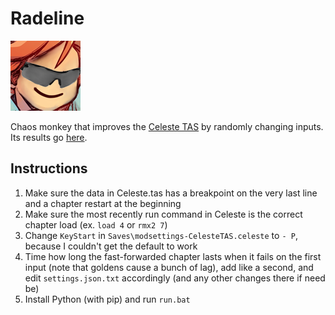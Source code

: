# Radeline
[![buhbaiSG](buhbaiSG.png)](https://www.frankerfacez.com/emoticon/316755-buhbaiSG)

Chaos monkey that improves the [Celeste TAS](https://github.com/ShootMe/CelesteTAS) by randomly changing inputs. Its results go [here](https://github.com/Kataiser/CelesteTAS/tree/radeline-results).

## Instructions
1. Make sure the data in Celeste.tas has a breakpoint on the very last line and a chapter restart at the beginning
2. Make sure the most recently run command in Celeste is the correct chapter load (ex. `load 4` or `rmx2 7`)
3. Change `KeyStart` in `Saves\modsettings-CelesteTAS.celeste` to `- P`, because I couldn't get the default to work
4. Time how long the fast-forwarded chapter lasts when it fails on the first input (note that goldens cause a bunch of lag), add like a second, and edit `settings.json.txt` accordingly (and any other changes there if need be)
5. Install Python (with pip) and run `run.bat`
